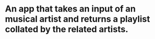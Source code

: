 # An app that takes an input of an musical artist and returns a playlist collated by the related artists.
